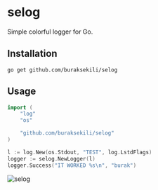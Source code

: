# selog

Simple colorful logger for Go.

## Installation

`go get github.com/buraksekili/selog`

## Usage

```go
import (
	"log"
	"os"

	"github.com/buraksekili/selog"
)

l := log.New(os.Stdout, "TEST", log.LstdFlags)
logger := selog.NewLogger(l)
logger.Success("IT WORKED %s\n", "burak")
```
![selog](https://user-images.githubusercontent.com/32663655/107861477-05982800-6e57-11eb-8d2a-7e763a24ed0b.png)

